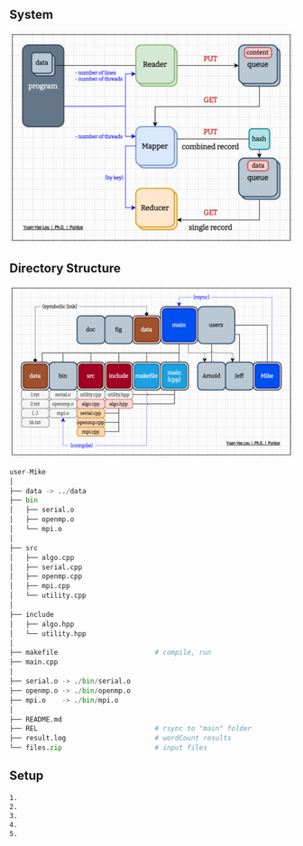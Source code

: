 ## System
![Architecture](./../fig/Architecture.png "Architecture")

## Directory Structure
![Folder](./../fig/Folder.png "Folder")
``` python
user-Mike
│
├── data -> ../data
├── bin
│   ├── serial.o
│   ├── openmp.o
│   └── mpi.o
│
├── src
│   ├── algo.cpp
│   ├── serial.cpp
│   ├── openmp.cpp
│   ├── mpi.cpp
│   └── utility.cpp
│
├── include
│   ├── algo.hpp
│   └── utility.hpp
│
├── makefile                        # compile, run
├── main.cpp
│
├── serial.o -> ./bin/serial.o
├── openmp.o -> ./bin/openmp.o
├── mpi.o    -> ./bin/mpi.o
│
├── README.md
├── REL                             # rsync to "main" folder
├── result.log                      # wordCount results
└── files.zip                       # input files
```

## Setup
``` shell
1. 
2. 
3. 
4. 
5. 
```
